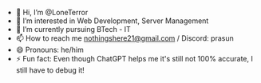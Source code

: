 - 👋 Hi, I’m @LoneTerror
- 👀 I’m interested in Web Development, Server Management
- 🌱 I’m currently pursuing BTech - IT
- 📫 How to reach me nothingshere21@gmail.com / Discord: prasun
- 😄 Pronouns: he/him
- ⚡ Fun fact: Even though ChatGPT helps me it's still not 100% accurate, I still have to debug it!

<!---
LoneTerror/LoneTerror is a ✨ special ✨ repository because its `README.md` (this file) appears on your GitHub profile.
You can click the Preview link to take a look at your changes.
--->
